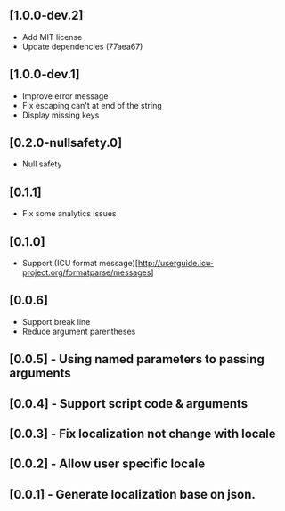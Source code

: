 ## [1.0.0-dev.2]

- Add MIT license
- Update dependencies (77aea67)

## [1.0.0-dev.1]

- Improve error message
- Fix escaping can't at end of the string
- Display missing keys

## [0.2.0-nullsafety.0]

- Null safety

## [0.1.1]

- Fix some analytics issues

## [0.1.0]

- Support (ICU format message)[http://userguide.icu-project.org/formatparse/messages]

## [0.0.6]

- Support break line
- Reduce argument parentheses

## [0.0.5] - Using named parameters to passing arguments

## [0.0.4] - Support script code & arguments

## [0.0.3] - Fix localization not change with locale

## [0.0.2] - Allow user specific locale

## [0.0.1] - Generate localization base on json.
